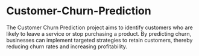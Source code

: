 # Customer-Churn-Prediction
The Customer Churn Prediction project aims to identify customers who are likely to leave a service or stop purchasing a product. By predicting churn, businesses can implement targeted strategies to retain customers, thereby reducing churn rates and increasing profitability.
